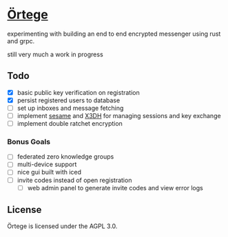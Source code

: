 # [Örtege](https://en.wikipedia.org/wiki/Yam_(route))

experimenting with building an end to end encrypted messenger using rust and
grpc.

still very much a work in progress

## Todo

- [x] basic public key verification on registration
- [x] persist registered users to database
- [ ] set up inboxes and message fetching
- [ ] implement [sesame](https://www.signal.org/docs/specifications/sesame/) and
[X3DH](https://www.signal.org/docs/specifications/x3dh/) for managing sessions
and key exchange
- [ ] implement double ratchet encryption

### Bonus Goals

- [ ] federated zero knowledge groups
- [ ] multi-device support
- [ ] nice gui built with iced
- [ ] invite codes instead of open registration
  - [ ] web admin panel to generate invite codes and view error logs

## License

Örtege is licensed under the AGPL 3.0.
